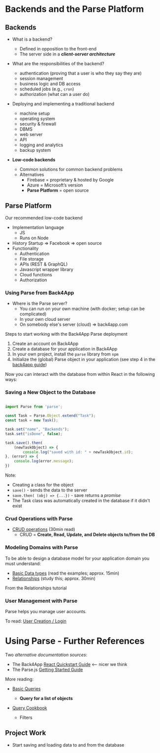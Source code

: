 # Backends and the Parse Platform

## Backends

- What is a backend?
	- Defined in opposition to the front-end
	- The server side in a ***client-server architecture***


- What are the responsibilities of the backend?
	- authentication (proving that a user is who they say they are)
	- session management
	- business logic and DB access
	- scheduled jobs (e.g., `cron`)
	- authorization (what can a user do)


- Deploying and implementing a traditional backend
	- machine setup
	- operating system
	- security & firewall
	- DBMS
	- web server
	- API 
	- logging and analytics
	- backup system


- **Low-code backends**
	- Common solutions for common backend problems
	- Alternatives
		- Firebase = proprietary & hosted by Google
		- Azure = Microsoft’s version 
		- **Parse Platform** = open source 


## Parse Platform

Our recommended low-code backend
- Implementation language
	- JS 
	- Runs on Node
- History
	Startup => Facebook => open source
- Functionality
	- Authentication
	- File storage
	- APIs (REST & GraphQL)
	- Javascript wrapper library
	- Cloud functions
	- Authorization


### Using Parse from Back4App

- Where is the Parse server?
	- You can run on your own machine (with docker; setup can be complicated)
	- In your own cloud server
	- On somebody else's server (cloud) => back4app.com 


Steps to start working with the Back4App Parse deployment 
1. Create an account on Back4App
2. Create a database for your application in Back4App
4. In your own project, install the `parse` library from `npm`
5. Initialize the (global) Parse object in your application (see step 4 in the [back4app guide](https://www.back4app.com/docs/react/quickstart))
 
Now you can interact with the database from within React in the following ways: 

### Saving a New Object to the Database

```javascript

import Parse from 'parse';

const Task = Parse.Object.extend("Task");
const task = new Task();

task.set("name", "Backends");
task.set("isDone", false);

task.save().then(
	(newTaskObject) => {
		console.log("saved with id: " + newTaskObject.id);
}, (error) => {
	console.log(error.message);
})
```

Note: 
- Creating a class for the object
- `save()` - sends the data to the server
- `save.then( (obj) => {...})` - save returns a *promise*
- The Task class was automatically created in the database if it didn't exist

### Crud Operations with Parse 
- [CRUD operations](https://www.back4app.com/docs/react/data-objects/react-crud-tutorial) (30min read)
	- CRUD = **Create, Read, Update, and Delete objects to/from the DB**

### Modeling Domains with Parse

To be able to design a database model for your application domain you must understand: 
- [Basic Data types](https://www.back4app.com/docs/react/data-objects/react-data-types) (read the examples; approx. 15min)
- [Relationships](https://www.back4app.com/docs/react/data-objects/relationships) (study this; approx. 30min)

From the Relationships tutorial 

### User Management with Parse

Parse helps you manage user accounts. 

To read: [User Creation / Login](https://www.back4app.com/docs/react/working-with-users/sign-up-page-react)




# Using Parse - Further References

Two *alternative documentation sources*: 
- The Back4App [React Quickstart Guide](https://www.back4app.com/docs/react/quickstart) <-- nicer we think
- The Parse.js [Getting Started Guide](https://docs.parseplatform.org/js/guide/#getting-started)

More reading: 
- [Basic Queries](https://www.back4app.com/docs/react/data-objects/react-query)
	- **Query for a list of objects**

- [Query Cookbook](https://www.back4app.com/docs/react/data-objects/react-query-cookbook)
	- Filters








## Project Work
- Start saving and loading data to and from the database


